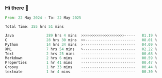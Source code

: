 ### Hi there 👋

<!--
**luoxuanzao/luoxuanzao** is a ✨ _special_ ✨ repository because its `README.md` (this file) appears on your GitHub profile.

Here are some ideas to get you started:

- 🔭 I’m currently working on ...
- 🌱 I’m currently learning ...
- 👯 I’m looking to collaborate on ...
- 🤔 I’m looking for help with ...
- 💬 Ask me about ...
- 📫 How to reach me: ...
- 😄 Pronouns: ...
- ⚡ Fun fact: ...
-->

<!--START_SECTION:waka-->

```rust
From: 22 May 2024 - To: 22 May 2025

Total Time: 355 hrs 51 mins

Java               289 hrs 4 mins  >>>>>>>>>>>>>>>>>>>>-----   81.19 %
C                  28 hrs 30 mins  >>-----------------------   08.01 %
Python             14 hrs 34 mins  >------------------------   04.09 %
XML                7 hrs 54 mins   >------------------------   02.22 %
Text               2 hrs 25 mins   -------------------------   00.68 %
Markdown           2 hrs 6 mins    -------------------------   00.59 %
Properties         1 hr 41 mins    -------------------------   00.47 %
Groovy             1 hr 33 mins    -------------------------   00.44 %
textmate           1 hr 4 mins     -------------------------   00.30 %
```

<!--END_SECTION:waka-->